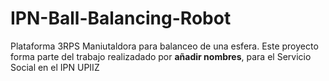 # IPN-Ball-Balancing-Robot
 Plataforma 3RPS Maniutaldora para balanceo de una esfera. Este proyecto forma parte del trabajo realizadado por **añadir nombres**, para el Servicio Social en el IPN UPIIZ
